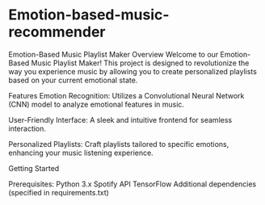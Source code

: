 # Emotion-based-music-recommender
Emotion-Based Music Playlist Maker
Overview
Welcome to our Emotion-Based Music Playlist Maker! This project is designed to revolutionize the way you experience music by allowing you to create personalized playlists based on your current emotional state.

Features
Emotion Recognition: Utilizes a Convolutional Neural Network (CNN) model to analyze emotional features in music.

User-Friendly Interface: A sleek and intuitive frontend for seamless interaction.

Personalized Playlists: Craft playlists tailored to specific emotions, enhancing your music listening experience.

Getting Started

Prerequisites:
Python 3.x
Spotify API
TensorFlow
Additional dependencies (specified in requirements.txt)
